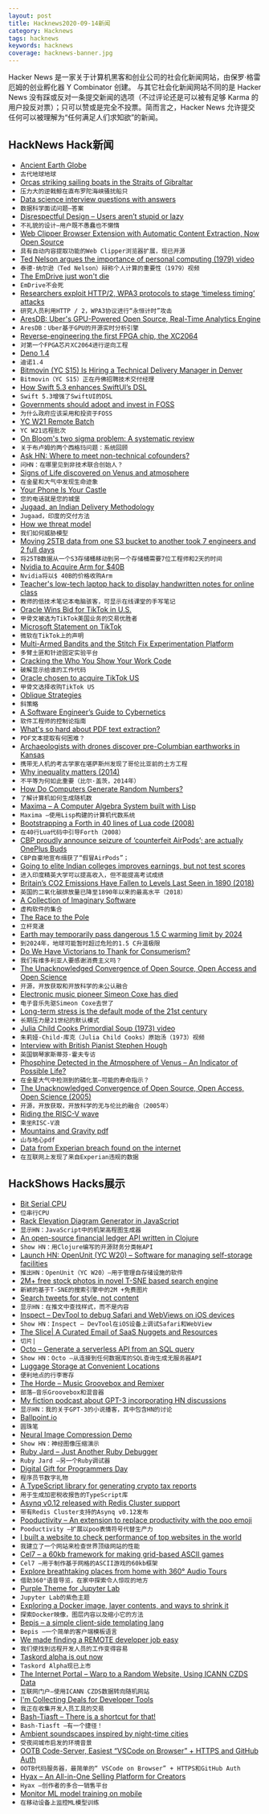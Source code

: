 ```yaml
---
layout: post
title: Hacknews2020-09-14新闻
category: Hacknews
tags: hacknews
keywords: hacknews
coverage: hacknews-banner.jpg
---
```


Hacker News 是一家关于计算机黑客和创业公司的社会化新闻网站，由保罗·格雷厄姆的创业孵化器 Y Combinator 创建。
与其它社会化新闻网站不同的是 Hacker News 没有踩或反对一条提交新闻的选项（不过评论还是可以被有足够 Karma 的用户投反对票）；只可以赞或是完全不投票。简而言之，Hacker News 允许提交任何可以被理解为“任何满足人们求知欲”的新闻。

## HackNews Hack新闻


- [Ancient Earth Globe](https://dinosaurpictures.org/ancient-earth#240)
- `古代地球地球`
- [Orcas striking sailing boats in the Straits of Gibraltar](https://www.theguardian.com/environment/2020/sep/13/the-tale-of-the-killer-whales)
- `压力大的逆戟鲸在直布罗陀海峡骚扰船只`
- [Data science interview questions with answers](https://github.com/alexeygrigorev/data-science-interviews)
- `数据科学面试问题–答案`
- [Disrespectful Design – Users aren’t stupid or lazy](https://somehowmanage.com/2020/09/13/disrespectful-design-users-arent-stupid-or-lazy/)
- `不礼貌的设计–用户既不愚蠢也不懒惰`
- [Web Clipper Browser Extension with Automatic Content Extraction, Now Open Source](https://github.com/jhlyeung/rumin-web-clipper)
- `具有自动内容提取功能的Web Clipper浏览器扩展，现已开源`
- [Ted Nelson argues the importance of personal computing (1979) video](https://www.youtube.com/watch?v=RVU62CQTXFI)
- `泰德·纳尔逊（Ted Nelson）辩称个人计算的重要性（1979）视频`
- [The EmDrive just won't die](https://www.popularmechanics.com/space/rockets/a33917439/emdrive-wont-die/)
- `EmDrive不会死`
- [Researchers exploit HTTP/2, WPA3 protocols to stage ‘timeless timing’ attacks](https://portswigger.net/daily-swig/researchers-exploit-http-2-wpa3-protocols-to-stage-highly-efficient-timeless-timing-attacks)
- `研究人员利用HTTP / 2，WPA3协议进行“永恒计时”攻击`
- [AresDB: Uber's GPU-Powered Open Source, Real-Time Analytics Engine](https://ubere.ng/2HzMPVK)
- `AresDB：Uber基于GPU的开源实时分析引擎`
- [Reverse-engineering the first FPGA chip, the XC2064](http://www.righto.com/2020/09/reverse-engineering-first-fpga-chip.html)
- `对第一个FPGA芯片XC2064进行逆向工程`
- [Deno 1.4](https://deno.land/posts/v1.4)
- `迪诺1.4`
- [Bitmovin (YC S15) Is Hiring a Technical Delivery Manager in Denver](https://bitmovin.com/careers-legacy/4826958002/?gh_jid=4826958002)
- `Bitmovin（YC S15）正在丹佛招聘技术交付经理`
- [How Swift 5.3 enhances SwiftUI’s DSL](https://www.swiftbysundell.com/articles/how-swift-5-3-enhances-swiftui-dsl/)
- `Swift 5.3增强了SwiftUI的DSL`
- [Governments should adopt and invest in FOSS](http://jamesmcm.github.io/blog/2020/09/12/foss-government/#en)
- `为什么政府应该采用和投资于FOSS`
- [YC W21 Remote Batch](https://blog.ycombinator.com/yc-w21-remote-batch/)
- `YC W21远程批次`
- [On Bloom's two sigma problem: A systematic review](https://nintil.com/bloom-sigma/)
- `关于布卢姆的两个西格玛问题：系统回顾`
- [Ask HN: Where to meet non-technical cofounders?](item?id=24459155)
- `问HN：在哪里见到非技术联合创始人？`
- [Signs of Life discovered on Venus and atmosphere](https://twitter.com/brianroemmele/status/1304984620304232448)
- `在金星和大气中发现生命迹象`
- [Your Phone Is Your Castle](https://puri.sm/posts/your-phone-is-your-castle/)
- `您的电话就是您的城堡`
- [Jugaad, an Indian Delivery Methodology](https://blog.georgovassilis.com/2020/09/13/draft-jugaad-takes-agile-to-the-extreme/)
- `Jugaad，印度的交付方法`
- [How we threat model](https://github.blog/2020-09-02-how-we-threat-model/)
- `我们如何威胁模型`
- [Moving 25TB data from one S3 bucket to another took 7 engineers and 2 full days](https://www.reddit.com/r/aws/comments/irkshm/moving_25tb_data_from_one_s3_bucket_to_another/)
- `将25TB数据从一个S3存储桶移动到另一个存储桶需要7位工程师和2天的时间`
- [Nvidia to Acquire Arm for $40B](https://nvidianews.nvidia.com/news/nvidia-to-acquire-arm-for-40-billion-creating-worlds-premier-computing-company-for-the-age-of-ai)
- `Nvidia将以$ 40B的价格收购Arm`
- [Teacher's low-tech laptop hack to display handwritten notes for online class](https://mothership.sg/2020/09/cd-zoom-hack-camera-teacher/)
- `教师的低技术笔记本电脑骇客，可显示在线课堂的手写笔记`
- [Oracle Wins Bid for TikTok in U.S.](https://www.wsj.com/articles/microsoft-drops-out-of-bidding-for-tiktoks-u-s-operations-11600039821)
- `甲骨文被选为TikTok美国业务的交易优胜者`
- [Microsoft Statement on TikTok](https://blogs.microsoft.com/blog/2020/09/13/microsoft-statement-on-tiktok/)
- `微软在TikTok上的声明`
- [Multi-Armed Bandits and the Stitch Fix Experimentation Platform](https://multithreaded.stitchfix.com/blog/2020/08/05/bandits/)
- `多臂土匪和针迹固定实验平台`
- [Cracking the Who You Show Your Work Code](https://leveragethoughts.substack.com/p/cracking-the-who-you-show-your-work)
- `破解显示给谁的工作代码`
- [Oracle chosen to acquire TikTok US](https://twitter.com/jolingkent/status/1305290263632343040)
- `甲骨文选择收购TikTok US`
- [Oblique Strategies](https://en.wikipedia.org/wiki/Oblique_Strategies)
- `斜策略`
- [A Software Engineer’s Guide to Cybernetics](https://medium.com/@bellmar/a-software-engineers-guide-to-cybernetics-d57c7def1453)
- `软件工程师的控制论指南`
- [What's so hard about PDF text extraction?](https://filingdb.com/b/pdf-text-extraction)
- `PDF文本提取有何困难？`
- [Archaeologists with drones discover pre-Columbian earthworks in Kansas](https://arstechnica.com/science/2020/09/archaeologists-with-drones-discover-pre-columbian-earthworks-in-kansas/)
- `携带无人机的考古学家在堪萨斯州发现了哥伦比亚前的土方工程`
- [Why inequality matters (2014)](https://www.gatesnotes.com/books/why-inequality-matters-capital-in-21st-century-review)
- `不平等为何如此重要（比尔·盖茨，2014年）`
- [How Do Computers Generate Random Numbers?](https://digitalbunker.dev/2020/09/08/how-do-computers-generate-random-numbers/)
- `了解计算机如何生成随机数`
- [Maxima – A Computer Algebra System built with Lisp](http://maxima.sourceforge.net/)
- `Maxima –使用Lisp构建的计算机代数系统`
- [Bootstrapping a Forth in 40 lines of Lua code (2008)](http://angg.twu.net/miniforth-article.html)
- `在40行Lua代码中引导Forth（2008）`
- [CBP proudly announce seizure of ‘counterfeit AirPods’; are actually OnePlus Buds](https://www.theverge.com/2020/9/13/21435637/us-cbp-counterfeit-airpods-oneplus-buds-mixup)
- `CBP自豪地宣布缉获了“假冒AirPods”；`
- [Going to elite Indian colleges improves earnings, but not test scores](https://www.economist.com/graphic-detail/2020/09/09/going-to-elite-indian-colleges-improves-earnings-but-not-test-scores)
- `进入印度精英大学可以提高收入，但不能提高考试成绩`
- [Britain’s CO2 Emissions Have Fallen to Levels Last Seen in 1890 (2018)](https://e360.yale.edu/digest/britains-co2-emissions-have-fallen-to-levels-last-seen-in-1890)
- `英国的二氧化碳排放量已降至1890年以来的最高水平（2018）`
- [A Collection of Imaginary Software](https://shkspr.mobi/blog/2020/09/a-collection-of-imaginary-software/)
- `虚构软件的集合`
- [The Race to the Pole](https://www.coolantarctica.com/Antarctica%20fact%20file/History/race-to-the-pole-amundsen-scott.php)
- `立杆竞速`
- [Earth may temporarily pass dangerous 1.5 C warming limit by 2024](https://phys.org/news/2020-09-earth-temporarily-dangerous-limit-major.html)
- `到2024年，地球可能暂时超过危险的1.5 C升温极限`
- [Do We Have Victorians to Thank for Consumerism?](https://lithub.com/do-we-have-victorians-to-thank-for-consumerism/)
- `我们有维多利亚人要感谢消费主义吗？`
- [The Unacknowledged Convergence of Open Source, Open Access and Open Science](https://chsasank.github.io/convergence-of-open-source-open-access-open-science.html)
- `开源，开放获取和开放科学的未公认融合`
- [Electronic music pioneer Simeon Coxe has died](https://pitchfork.com/news/silver-apples-simeon-coxe-dead-at-82/)
- `电子音乐先驱Simeon Coxe去世了`
- [Long-term stress is the default mode of the 21st century](https://thebrave.substack.com/p/11-the-thin-end-of-the-wedge)
- `长期压力是21世纪的默认模式`
- [Julia Child Cooks Primordial Soup (1973) video](https://massasoit.instructure.com/courses/346438/pages/video-the-primordial-soup-with-julia-child)
- `朱莉娅·Child·库克（Julia Child Cooks）原始汤（1973）视频`
- [Interview with British Pianist Stephen Hough](https://www.musicandliterature.org/features/2020/7/7/the-stephen-hough-interview)
- `英国钢琴家斯蒂芬·霍夫专访`
- [Phosphine Detected in the Atmosphere of Venus – An Indicator of Possible Life?](http://astrobiology.com/2020/09/phosphine-detected-in-the-atmosphere-of-venus---an-indicator-of-possible-life.html)
- `在金星大气中检测到的磷化氢–可能的寿命指示？`
- [The Unacknowledged Convergence of Open Source, Open Access, Open Science (2005)](https://firstmonday.org/ojs/index.php/fm/article/view/1265/1185)
- `开源，开放获取，开放科学的无与伦比的融合（2005年）`
- [Riding the RISC-V wave](https://semiengineering.com/riding-the-risc-v-wave/)
- `乘坐RISC-V浪`
- [Mountains and Gravity pdf](https://www.nature.com/articles/1691079a0.pdf)
- `山与地心pdf`
- [Data from Experian breach found on the internet](https://www.timeslive.co.za/sunday-times/news/2020-09-13-data-from-huge-experian-breach-found-on-the-internet/)
- `在互联网上发现了来自Experian违规的数据`


## HackShows Hacks展示

- [ Bit Serial CPU](https://github.com/howerj/bit-serial)
- `位串行CPU`
- [ Rack Elevation Diagram Generator in JavaScript](https://wjholden.com/rack)
- `显示HN：JavaScript中的机架高程图生成器`
- [ An open-source financial ledger API written in Clojure](https://github.com/decimals/sequence)
- `Show HN：用Clojure编写的开源财务分类帐API`
- [Launch HN: OpenUnit (YC W20) – Software for managing self-storage facilities](item?id=24433031)
- `推出HN：OpenUnit（YC W20）–用于管理自存储设施的软件`
- [ 2M+ free stock photos in novel T-SNE based search engine](https://zoomstock.com)
- `新颖的基于T-SNE的搜索引擎中的2M +免费图片`
- [ Search tweets for style, not content](https://same.energy)
- `显示HN：在推文中查找样式，而不是内容`
- [ Inspect – DevTool to debug Safari and WebViews on iOS devices](https://inspect.dev/)
- `Show HN：Inspect – DevTool在iOS设备上调试Safari和WebView`
- [ The Slice| A Curated Email of SaaS Nuggets and Resources](https://theslice.co/)
- `切片|`
- [ Octo – Generate a serverless API from an SQL query](https://octoproject.github.io/octo-cli/)
- `Show HN：Octo –从连接到任何数据库的SQL查询生成无服务器API`
- [ Luggage Storage at Convenient Locations](https://bagsaway.com/)
- `便利地点的行李寄存`
- [ The Horde – Music Groovebox and Remixer](http://github.com/raver1975/horde)
- `部落–音乐Groovebox和混音器`
- [ My fiction podcast about GPT-3 incorporating HN discussions](https://programaudioseries.com/14-more-parrot-than-predator/)
- `显示HN：我的关于GPT-3的小说播客，其中包含HN的讨论`
- [ Ballpoint.io](https://ballpoint.io/files/examples/gopher)
- `圆珠笔`
- [ Neural Image Compression Demo](https://colab.research.google.com/github/Justin-Tan/high-fidelity-generative-compression/blob/master/assets/HiFIC_torch_colab_demo.ipynb)
- `Show HN：神经图像压缩演示`
- [ Ruby Jard – Just Another Ruby Debugger](https://rubyjard.org/)
- `Ruby Jard –另一个Ruby调试器`
- [ Digital Gift for Programmers Day](https://hacker.gifts/products/space-invaders)
- `程序员节数字礼物`
- [ A TypeScript library for generating crypto tax reports](https://github.com/CryptoTaxTools/crypto-tax-report)
- `用于生成加密税收报告的TypeScript库`
- [ Asynq v0.12 released with Redis Cluster support](https://github.com/hibiken/asynq/wiki/Redis-Cluster)
- `带有Redis Cluster支持的Asynq v0.12发布`
- [ Pooductivity – An extension to replace productivity with the poo emoji](https://github.com/obviyus/pooductivity)
- `Pooductivity –扩展以poo表情符号代替生产力`
- [ I built a website to check performance of top websites in the world](https://simpleops.io/websites)
- `我建立了一个网站来检查世界顶级网站的性能`
- [ Cel7 – a 60kb framework for making grid-based ASCII games](https://rxi.itch.io/cel7)
- `Cel7 –用于制作基于网格的ASCII游戏的60kb框架`
- [ Explore breathtaking places from home with 360° Audio Tours](https://online.srprsm.com/audio)
- `借助360°语音导览，在家中探索令人惊叹的地方`
- [ Purple Theme for Jupyter Lab](https://github.com/shahinrostami/theme-purple-please)
- `Jupyter Lab的紫色主题`
- [ Exploring a Docker image, layer contents, and ways to shrink it](https://github.com/wagoodman/dive)
- `探索Docker映像，图层内容以及缩小它的方法`
- [ Bepis – a simple client-side templating lang](https://github.com/dosyago/bepis.git.git)
- `Bepis –一个简单的客户端模板语言`
- [ We made finding a REMOTE developer job easy](https://join.remotemore.com/hackernews)
- `我们使找到远程开发人员的工作变得容易`
- [ Taskord alpha is out now](https://taskord.com)
- `Taskord Alpha现已上市`
- [ The Internet Portal – Warp to a Random Website, Using ICANN CZDS Data](https://theinternetportal.net/)
- `互联网门户–使用ICANN CZDS数据转向随机网站`
- [ I'm Collecting Deals for Developer Tools](https://www.hackerpromos.com/)
- `我正在收集开发人员工具的交易`
- [ Bash-Tiasft – There is a shortcut for that!](https://github.com/glumia/bash-tiasft)
- `Bash-Tiasft –有一个捷径！`
- [ Ambient soundscapes inspired by night-time cities](https://wanderthenight.com/)
- `受夜间城市启发的环境音景`
- [ OOTB Code-Server, Easiest “VSCode on Browser” + HTTPS and GitHub Auth](https://github.com/nullpo-head/Out-of-the-Box-CodeServer)
- `OOTB代码服务器，最简单的“ VSCode on Browser” + HTTPS和GitHub Auth`
- [ Hyax – An All-in-One Selling Platform for Creators](https://hyax.com/)
- `Hyax –创作者的多合一销售平台`
- [ Monitor ML model training on mobile](item?id=24466458)
- `在移动设备上监控ML模型训练`

